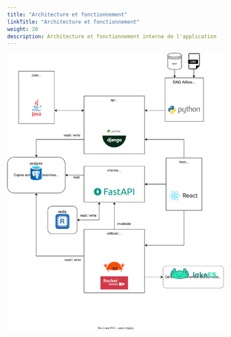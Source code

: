```yaml
---
title: "Architecture et fonctionnement"
linkTitle: "Architecture et fonctionnement"
weight: 20
description: Architecture et fonctionnement interne de l'application
---
```


![Architecture du projet](architecture.svg)
